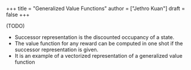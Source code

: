 +++
title = "Generalized Value Functions"
author = ["Jethro Kuan"]
draft = false
+++

(TODO)

- Successor representation is the discounted occupancy of a state.
- The value function for any reward can be computed in one shot if the
  successor representation is given.
- It is an example of a vectorized representation of a generalized
  value function
